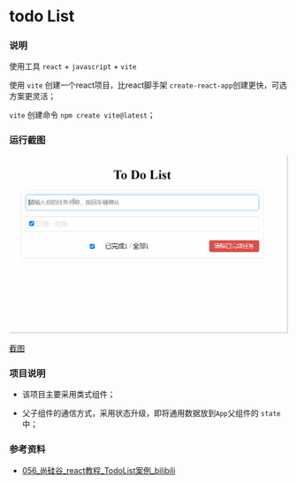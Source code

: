 # todo List

### 说明

使用工具 `react` + `javascript` + `vite`

使用 `vite` 创建一个react项目，比react脚手架 `create-react-app`创建更快，可选方案更灵活；

`vite` 创建命令 `npm create vite@latest`；

### 运行截图

![alt 截图](.\todolist.gif)

[截图](./todolist.gif)

### 项目说明

+ 该项目主要采用类式组件；

+ 父子组件的通信方式，采用状态升级，即将通用数据放到`App`父组件的 `state` 中；

### 参考资料

+ [056_尚硅谷_react教程_TodoList案例_bilibili](https://www.bilibili.com/video/BV1wy4y1D7JT?p=56&spm_id_from=pageDriver&vd_source=c7a17b24f0b5a70e4b025703870eec19)
